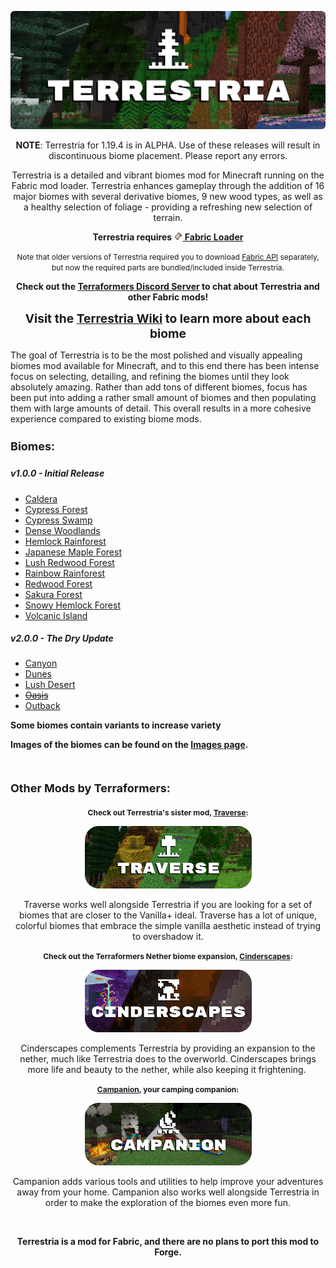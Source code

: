 <p style="text-align: center;"><img src="banners/Terrestria-full-2.0.0.png" /></p>
<p style="text-align: center;"><b>NOTE</b>: Terrestria for 1.19.4 is in ALPHA. Use of these releases will result in discontinuous biome placement. Please report any errors.</p>
<p style="text-align: center;">Terrestria is a detailed and vibrant biomes mod for Minecraft running on the Fabric mod loader. Terrestria enhances gameplay through the addition of 16 major biomes with several derivative biomes, 9 new wood types, as well as a healthy selection of foliage - providing a refreshing new selection of terrain.</p>
<p style="text-align: center;"><span style="font-size: 14px;"><strong>Terrestria requires <a href="https://fabricmc.net/use/"><img src="banners/fabric-logo.png" height="14"></img> Fabric Loader</a></strong></span></p>
<p style="text-align: center;"><span style="font-size: 12px;">Note that older versions of Terrestria required you to download <a href="https://www.curseforge.com/minecraft/mc-mods/fabric-api">Fabric API</a> separately, but now the required parts are bundled/included inside Terrestria.</span></p>
<p style="text-align: center;"><strong>Check out the <a href="https://discord.gg/jEGF5fb">Terraformers Discord Server</a> to chat about Terrestria and other Fabric mods!</strong></p>
<p style="text-align: center;"><strong style="font-size: 1.2rem;">Visit the <a href="https://github.com/TerraformersMC/Terrestria/wiki">Terrestria Wiki</a> to learn more about each biome</strong></p>
<p>The goal of Terrestria is to be the most polished and visually appealing biomes mod available for Minecraft, and to this end there has been intense focus on selecting, detailing, and refining the biomes until they look absolutely amazing. Rather than add tons of different biomes, focus has been put into adding a rather small amount of biomes and then populating them with large amounts of detail. This overall results in a more cohesive experience compared to existing biome mods.</p>
<h4 style="font-size: 18px; text-align: left;"><strong>Biomes:</strong></h4>
<h5 style="font-size: 14px;"><strong>v1.0.0 - Initial Release</strong></h5>
<ul>
	<li style="text-align: left;"><span style="font-size: 14px;"><a href="https://github.com/TerraformersMC/Terrestria/wiki/Caldera">Caldera</a></span></li>
	<li style="text-align: left;"><span style="font-size: 14px;"><a href="https://github.com/TerraformersMC/Terrestria/wiki/Cypress-Forest">Cypress Forest</a></span></li>
	<li style="text-align: left;"><span style="font-size: 14px;"><a href="https://github.com/TerraformersMC/Terrestria/wiki/Cypress-Swamp">Cypress Swamp</a></span></li>
	<li style="text-align: left;"><span style="font-size: 14px;"><a href="https://github.com/TerraformersMC/Terrestria/wiki/Dense-Woodlands">Dense Woodlands</a></span></li>
	<li style="text-align: left;"><span style="font-size: 14px;"><a href="https://github.com/TerraformersMC/Terrestria/wiki/Hemlock-Rainforest">Hemlock Rainforest</a></span></li>
	<li style="text-align: left;"><span style="font-size: 14px;"><a href="https://github.com/TerraformersMC/Terrestria/wiki/Japanese-Maple-Forest">Japanese Maple Forest</a></span></li>
	<li style="text-align: left;"><span style="font-size: 14px;"><a href="https://github.com/TerraformersMC/Terrestria/wiki/Lush-Redwood-Forest">Lush Redwood Forest</a></span></li>
	<li style="text-align: left;"><span style="font-size: 14px;"><a href="https://github.com/TerraformersMC/Terrestria/wiki/Rainbow-Rainforest">Rainbow Rainforest</a></span></li>
	<li style="text-align: left;"><span style="font-size: 14px;"><a href="https://github.com/TerraformersMC/Terrestria/wiki/Redwood-Forest">Redwood Forest</a></span></li>
	<li style="text-align: left;"><span style="font-size: 14px;"><a href="https://github.com/TerraformersMC/Terrestria/wiki/Sakura-Forest">Sakura Forest</a></span></li>
	<li style="text-align: left;"><span style="font-size: 14px;"><a href="https://github.com/TerraformersMC/Terrestria/wiki/Snowy-Hemlock-Forest">Snowy Hemlock Forest</a></span></li>
	<li style="text-align: left;"><span style="font-size: 14px;"><a href="https://github.com/TerraformersMC/Terrestria/wiki/Volcanic-Island">Volcanic Island</a></span></li>
</ul>
<h5><span style="font-size: 14px;"><strong>v2.0.0 - The Dry Update</strong></span></h5>
<ul>
	<li style="text-align: left;"><span style="font-size: 14px;"><a href="https://github.com/TerraformersMC/Terrestria/wiki/Canyon">Canyon</a></span></li>
	<li style="text-align: left;"><span style="font-size: 14px;"><a href="https://github.com/TerraformersMC/Terrestria/wiki/Dunes">Dunes</a></span></li>
	<li style="text-align: left;"><span style="font-size: 14px;"><a href="https://github.com/TerraformersMC/Terrestria/wiki/Lush-Desert">Lush Desert</a></span></li>
	<li style="text-align: left;"><span style="font-size: 14px;"><a href="https://github.com/TerraformersMC/Terrestria/wiki/Oasis"><strike>Oasis</strike></a></span></li>
	<li style="text-align: left;"><span style="font-size: 14px;"><a href="https://github.com/TerraformersMC/Terrestria/wiki/Outback">Outback</a></span></li>
</ul>

<p><strong>Some biomes contain variants to increase variety</strong></p>
<p><strong>Images of the biomes can be found on the <a href="https://www.curseforge.com/minecraft/mc-mods/terrestria/screenshots">Images page</a>.</strong></p>

<br/>

<h4 style="text-align: left;"><span style="font-size: 18px;"><strong>Other Mods by Terraformers:</strong></span></h4>
<p style="text-align: center;"><span style="font-size: 12px;"><strong>Check out Terrestria's sister mod, <a href="https://www.curseforge.com/minecraft/mc-mods/traverse">Traverse</a>:</strong></span></p>
<p style="text-align: center;"><a href="https://www.curseforge.com/minecraft/mc-mods/traverse"><img src="banners/Traverse-preview-2.2.9.png" width="267" height="100" /></a></p>
<p style="text-align: center;">Traverse works well alongside Terrestria if you are looking for a set of biomes that are closer to the Vanilla+ ideal. Traverse has a lot of unique, colorful biomes that embrace the simple vanilla aesthetic instead of trying to overshadow it.</p>
<p style="text-align: center;"><span style="font-size: 12px;"><strong>Check out the Terraformers Nether biome expansion, <a href="https://www.curseforge.com/minecraft/mc-mods/cinderscapes">Cinderscapes</a>:</strong></span></p>
<p style="text-align: center;"><a href="https://www.curseforge.com/minecraft/mc-mods/cinderscapes"><img src="banners/Cinderscapes-preview-1.0.0.png" width="267" height="100" /></a></p>
<p style="text-align: center;">Cinderscapes complements Terrestria by providing an expansion to the nether, much like Terrestria does to the overworld. Cinderscapes brings more life and beauty to the nether, while also keeping it frightening.&nbsp;</p>
<p style="text-align: center;"><span style="font-size: 12px;"><strong><a href="https://www.curseforge.com/minecraft/mc-mods/campanion">Campanion</a>, your camping companion:</strong></span></p>
<p style="text-align: center;"><a href="https://www.curseforge.com/minecraft/mc-mods/campanion"><img src="banners/Campanion-preview-1.0.0.png" width="267" height="100" /></a></p>
<p style="text-align: center;">Campanion adds various tools and utilities to help improve your adventures away from your home. Campanion also works well alongside Terrestria in order to make the exploration of the biomes even more fun.</p>

<br/>

<p style="text-align: center;"><span style="font-size: 14px;"><strong>Terrestria is a mod for Fabric, and there are no plans to port this mod to Forge.</strong></span></p>
